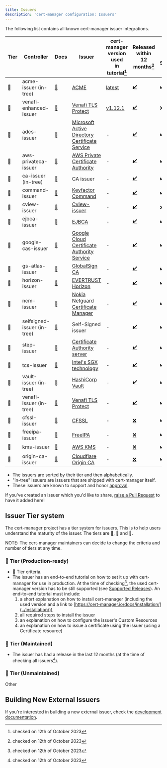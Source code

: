 ```yaml
---
title: Issuers
description: 'cert-manager configuration: Issuers'
---
```


The following list contains all known cert-manager issuer integrations.

<div className="rotate">

| Tier | Controller                  | Docs                                | Issuer                                                                 | cert-manager<br/>version used<br/>in tutorial[^1] | Released within<br/>12 months[^2]   | Is Open Source |
|------|-----------------------------|-------------------------------------|------------------------------------------------------------------------|---------------------------------------------------|-------------------------------------|----------------|
| 🥇   | acme-issuer (in-tree)       | [📄][config:acme-issuer]            | [ACME][ca:acme]                                                        | [latest][production:acme-issuer]                  | [✔️][release:cert-manager]           | ✔️              |
| 🥇   | venafi-enhanced-issuer      | [📄][config:venafi-enhanced-issuer] | [Venafi TLS Protect][ca:venafi-enhanced-issuer]                        | [v1.12.1][production:venafi-enhanced-issuer]      | [✔️][release:venafi-enhanced-issuer] | ❌             |
| 🥈   | adcs-issuer                 | [📄][config:adcs-issuer]            | [Microsoft Active Directory<br/>Certificate Service][ca:adcs-issuer]   | -                                                 | [✔️][release:adcs-issuer]            | ✔️              |
| 🥈   | aws-privateca-issuer        | [📄][config:aws-privateca-issuer]   | [AWS Private Certificate Authority][ca:aws-privateca-issuer]           | -                                                 | [✔️][release:aws-privateca-issuer]   | ✔️              |
| 🥈   | ca-issuer (in-tree)         | [📄][config:ca-issuer]              | CA issuer                                                              | -                                                 | [✔️][release:cert-manager]           | ✔️              |
| 🥈   | command-issuer              | [📄][config:command-issuer]         | [Keyfactor Command][ca:command-issuer]                                 | -                                                 | [✔️][release:command-issuer]         | ✔️              |
| 🥈   | cview-issuer                | [📄][config:cview-issuer]           | [Cview-issuer][ca:cview-issuer]                                        | -                                                 | [✔️][release:cview-issuer]           | ❌              |
| 🥈   | ejbca-issuer                | [📄][config:ejbca-issuer]           | [EJBCA][ca:ejbca-issuer]                                               | -                                                 | [✔️][release:ejbca-issuer]           | ✔️              |
| 🥈   | google-cas-issuer           | [📄][config:google-cas-issuer]      | [Google Cloud Certificate<br/>Authority Service][ca:google-cas-issuer] | -                                                 | [✔️][release:google-cas-issuer]      | ✔️              |
| 🥈   | gs-atlas-issuer             | [📄][config:gs-atlas-issuer]        | [GlobalSign CA][ca:gs-atlas-issuer]                                    | -                                                 | [✔️][release:gs-atlas-issuer]        | ✔️              |
| 🥈   | horizon-issuer              | [📄][config:horizon-issuer]         | [EVERTRUST Horizon][ca:horizon-issuer]                                 | -                                                 | [✔️][release:horizon-issuer]         | ✔️              |
| 🥈   | ncm-issuer                  | [📄][config:ncm-issuer]             | [Nokia Netguard Certificate Manager][ca:ncm-issuer]                    | -                                                 | [✔️][release:ncm-issuer]             | ✔️              |
| 🥈   | selfsigned-issuer (in-tree) | [📄][config:selfsigned-issuer]      | Self-Signed issuer                                                     | -                                                 | [✔️][release:cert-manager]           | ✔️              |
| 🥈   | step-issuer                 | [📄][config:step-issuer]            | [Certificate Authority server][ca:step-issuer]                         | -                                                 | [✔️][release:step-issuer]            | ✔️              |
| 🥈   | tcs-issuer                  | [📄][config:tcs-issuer]             | [Intel's SGX technology][ca:tcs-issuer]                                | -                                                 | [✔️][release:tcs-issuer]             | ✔️              |
| 🥈   | vault-issuer (in-tree)      | [📄][config:vault-issuer]           | [HashiCorp Vault][ca:vault-issuer]                                     | -                                                 | [✔️][release:cert-manager]           | ✔️              |
| 🥈   | venafi-issuer (in-tree)     | [📄][config:venafi-issuer]          | [Venafi TLS Protect][ca:venafi-issuer]                                 | -                                                 | [✔️][release:cert-manager]           | ✔️              |
| 🥉   | cfssl-issuer                | [📄][config:cfssl-issuer]           | [CFSSL][ca:cfssl-issuer]                                               | -                                                 | [❌][release:cfssl-issuer]          | ✔️              |
| 🥉   | freeipa-issuer              | [📄][config:freeipa-issuer]         | [FreeIPA][ca:freeipa-issuer]                                           | -                                                 | [❌][release:freeipa-issuer]        | ✔️              |
| 🥉   | kms-issuer                  | [📄][config:kms-issuer]             | [AWS KMS][ca:kms-issuer]                                               | -                                                 | [❌][release:kms-issuer]            | ✔️              |
| 🥉   | origin-ca-issuer            | [📄][config:origin-ca-issuer]       | [Cloudflare Origin CA][ca:origin-ca-issuer]                            | -                                                 | [❌][release:origin-ca-issuer]      | ✔️              |

</div>

[production:venafi-enhanced-issuer]: https://platform.jetstack.io/documentation/academy/issue-and-approve-certificates-with-venafi-control-plane
[production:acme-issuer]: ../tutorials/getting-started-aks-letsencrypt/README.md

[//]: # (Configuration docs)

[config:venafi-enhanced-issuer]: https://docs.venafi.cloud/vaas/k8s-components/t-vei-install/
[config:acme-issuer]: ./acme/README.md

[config:aws-privateca-issuer]: https://github.com/cert-manager/aws-privateca-issuer
[config:selfsigned-issuer]: ./selfsigned.md
[config:ca-issuer]: ./ca.md
[config:vault-issuer]: ./vault.md
[config:venafi-issuer]: ./venafi.md
[config:step-issuer]: https://github.com/smallstep/step-issuer
[config:origin-ca-issuer]: https://github.com/cloudflare/origin-ca-issuer
[config:ncm-issuer]: https://github.com/nokia/ncm-issuer
[config:tcs-issuer]: https://github.com/intel/trusted-certificate-issuer
[config:google-cas-issuer]: https://github.com/jetstack/google-cas-issuer
[config:gs-atlas-issuer]: https://github.com/globalsign/atlas-cert-manager
[config:ejbca-issuer]: https://github.com/Keyfactor/ejbca-cert-manager-issuer
[config:command-issuer]: https://github.com/Keyfactor/command-cert-manager-issuer
[config:horizon-issuer]: https://github.com/evertrust/horizon-issuer

[config:kms-issuer]: https://github.com/Skyscanner/kms-issuer
[config:freeipa-issuer]: https://github.com/guilhem/freeipa-issuer
[config:adcs-issuer]: https://djkormo.github.io/adcs-issuer/
[config:cfssl-issuer]: https://gerrit.wikimedia.org/r/plugins/gitiles/operations/software/cfssl-issuer
[config:cview-issuer]: https://secure-ly.github.io/cview-issuer-chart

[//]: # (CA docs)
[ca:acme]: https://datatracker.ietf.org/doc/html/rfc8555
[ca:venafi-enhanced-issuer]: https://venafi.com/tls-protect/
[ca:adcs-issuer]: https://docs.microsoft.com/en-us/windows-server/networking/core-network-guide/cncg/server-certs/install-the-certification-authority
[ca:aws-privateca-issuer]: https://aws.amazon.com/certificate-manager/private-certificate-authority/
[ca:command-issuer]: https://www.keyfactor.com/products/command/
[ca:ejbca-issuer]: https://www.ejbca.org/
[ca:google-cas-issuer]: https://cloud.google.com/certificate-authority-service/
[ca:gs-atlas-issuer]: https://www.globalsign.com/en/atlas
[ca:horizon-issuer]: https://evertrust.fr/horizon
[ca:ncm-issuer]: https://www.nokia.com/networks/security-portfolio/netguard/certificate-manager
[ca:step-issuer]: https://github.com/smallstep/certificates
[ca:tcs-issuer]: https://www.intel.com/content/www/us/en/developer/tools/software-guard-extensions/overview.html
[ca:vault-issuer]: https://www.vaultproject.io/
[ca:venafi-issuer]: https://venafi.com/tls-protect/
[ca:cfssl-issuer]: https://github.com/cloudflare/cfssl
[ca:freeipa-issuer]: https://www.freeipa.org
[ca:kms-issuer]: https://aws.amazon.com/kms/
[ca:origin-ca-issuer]: https://developers.cloudflare.com/ssl/origin-configuration/origin-ca
[ca:cview-issuer]: https://www.secure-ly.com/c-view-professional-certificates-lifecycle-management/

[//]: # (Release pages)

[release:venafi-enhanced-issuer]: https://platform.jetstack.io/documentation/installation/venafi-enhanced-issuer/
[release:cert-manager]: ../releases/README.md

[release:aws-privateca-issuer]: https://github.com/cert-manager/aws-privateca-issuer/releases
[release:step-issuer]: https://github.com/smallstep/step-issuer/releases
[release:origin-ca-issuer]: https://github.com/cloudflare/origin-ca-issuer/releases
[release:ncm-issuer]: https://github.com/nokia/ncm-issuer/releases
[release:tcs-issuer]: https://github.com/intel/trusted-certificate-issuer/releases
[release:google-cas-issuer]: https://github.com/jetstack/google-cas-issuer/releases
[release:gs-atlas-issuer]: https://github.com/globalsign/atlas-cert-manager/releases
[release:ejbca-issuer]: https://github.com/Keyfactor/ejbca-cert-manager-issuer/tags
[release:command-issuer]: https://github.com/Keyfactor/command-cert-manager-issuer/releases
[release:horizon-issuer]: https://github.com/evertrust/horizon-issuer/releases

[release:kms-issuer]: https://github.com/Skyscanner/kms-issuer/releases
[release:freeipa-issuer]: https://github.com/guilhem/freeipa-issuer/releases
[release:adcs-issuer]: https://github.com/djkormo/adcs-issuer/releases
[release:cfssl-issuer]: https://gerrit.wikimedia.org/r/plugins/gitiles/operations/software/cfssl-issuer/+refs
[release:cview-issuer]: https://github.com/secure-ly/cview-issuer-chart/releases

- The issuers are sorted by their tier and then alphabetically.
- "in-tree" issuers are issuers that are shipped with cert-manager itself.
- These issuers are known to support and honor [approval](https://cert-manager.io/docs/concepts/certificaterequest/#approval).

If you've created an issuer which you'd like to share,
[raise a Pull Request](https://github.com/cert-manager/website/pulls) to have it added here!

## Issuer Tier system

The cert-manager project has a tier system for issuers. This is to help users
understand the maturity of the issuer.
The tiers are 🥇, 🥈 and 🥉.

NOTE: The cert-manager maintainers can decide to change the criteria and number
of tiers at any time.

### 🥇 Tier (Production-ready)

- 🥈 Tier criteria.
- The issuer has an end-to-end tutorial on how to set it up with cert-manager for use in production.
At the time of checking[^1], the used cert-manager version has to be still supported (see [Supported Releases](../releases/README.md)).
An end-to-end tutorial must include:
  1. a short explanation on how to install cert-manager (including the used version and a link to [https://cert-manager.io/docs/installation/](../installation/))
  2. all required steps to install the issuer
  3. an explanation on how to configure the issuer's Custom Resources
  4. an explanation on how to issue a certificate using the issuer (using a Certificate resource)

### 🥈 Tier (Maintained)

- The issuer has had a release in the last 12 months (at the time of checking all issuers[^2]).

### 🥉 Tier (Unmaintained)

Other

[^1]: checked on 12th of October 2023
[^2]: checked on 12th of October 2023

## Building New External Issuers

If you're interested in building a new external issuer, check the [development documentation](../contributing/external-issuers.md).
